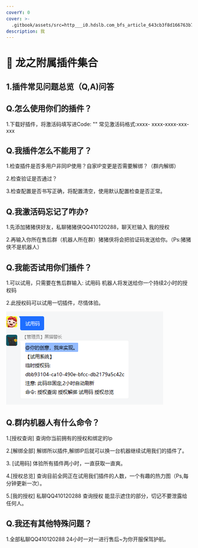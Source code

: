 ```yaml
---
coverY: 0
cover: >-
  .gitbook/assets/src=http___i0.hdslb.com_bfs_article_643cb3f8d166763b7f2ea894adeffe7b93301acb.jpg&refer=http___i0.hdslb.jpg
description: 我
---
```


# 🏁 龙之附属插件集合

## 1.插件常见问题总览（Q,A)问答

## Q.怎么使用你们的插件？

1.下载好插件，将激活码填写进Code: "" 常见激活码格式:xxxx- xxxx-xxxx-xxx-xxx

## Q.我插件怎么不能用了？

1.检查插件是否多用户非同IP使用？自家IP变更是否需要解绑？（群内解绑）

2.检查验证是否通过？

3.检查配置是否书写正确，将配置清空，使用默认配置检查是否正常。

## Q.我激活码忘记了咋办?

1.先添加猪猪侠好友，私聊猪猪侠QQ410120288，聊天栏输入 我的授权

2.再输入你所在售后群（机器人所在群）猪猪侠将会把验证码发送给你。（Ps:猪猪侠不是机器人）

## Q.我能否试用你们插件？

1.可以试用，只需要在售后群输入: 试用码 机器人将发送给你一个持续2小时的授权码

2.此授权码可以试用一切插件，尽情体验。

![](<.gitbook/assets/image (7).png>)

## Q.群内机器人有什么命令？

1.\[授权查询] 查询你当前拥有的授权和绑定的Ip

2.\[解绑全部] 解绑所以插件,解绑IP后就可以换一台机器继续试用我们的插件了。

3\. \[试用码] 体验所有插件两小时，一直获取一直爽。

4.\[授权总览] 查询目前全网正在试用我们插件的人数，一个有趣的热力图（Ps,每分钟更新一次）。

5.\[我的授权] 私聊QQ410120288 查询授权 能显示遮住的部分，切记不要泄露给任何人。

## Q.我还有其他特殊问题？

1.全部私聊QQ410120288 24小时一对一进行售后\~为你开服保驾护航。

